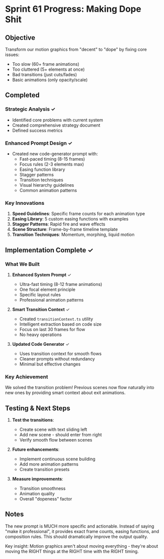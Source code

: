 # Sprint 61 Progress: Making Dope Shit

## Objective
Transform our motion graphics from "decent" to "dope" by fixing core issues:
- Too slow (60+ frame animations)
- Too cluttered (5+ elements at once)
- Bad transitions (just cuts/fades)
- Basic animations (only opacity/scale)

## Completed

### Strategic Analysis ✓
- Identified core problems with current system
- Created comprehensive strategy document
- Defined success metrics

### Enhanced Prompt Design ✓
- Created new code-generator prompt with:
  - Fast-paced timing (8-15 frames)
  - Focus rules (2-3 elements max)
  - Easing function library
  - Stagger patterns
  - Transition techniques
  - Visual hierarchy guidelines
  - Common animation patterns

### Key Innovations
1. **Speed Guidelines**: Specific frame counts for each animation type
2. **Easing Library**: 5 custom easing functions with examples
3. **Stagger Patterns**: Rapid fire and wave effects
4. **Scene Structure**: Frame-by-frame timeline template
5. **Transition Techniques**: Momentum, morphing, liquid motion

## Implementation Complete ✓

### What We Built

1. **Enhanced System Prompt** ✓
   - Ultra-fast timing (8-12 frame animations)
   - One focal element principle
   - Specific layout rules
   - Professional animation patterns

2. **Smart Transition Context** ✓
   - Created `transitionContext.ts` utility
   - Intelligent extraction based on code size
   - Focus on last 30 frames for flow
   - No heavy operations

3. **Updated Code Generator** ✓
   - Uses transition context for smooth flows
   - Cleaner prompts without redundancy
   - Minimal but effective changes

### Key Achievement
We solved the transition problem! Previous scenes now flow naturally into new ones by providing smart context about exit animations.

## Testing & Next Steps

1. **Test the transitions**:
   - Create scene with text sliding left
   - Add new scene - should enter from right
   - Verify smooth flow between scenes

2. **Future enhancements**:
   - Implement continuous scene building
   - Add more animation patterns
   - Create transition presets

3. **Measure improvements**:
   - Transition smoothness
   - Animation quality
   - Overall "dopeness" factor

## Notes

The new prompt is MUCH more specific and actionable. Instead of saying "make it professional", it provides exact frame counts, easing functions, and composition rules. This should dramatically improve the output quality.

Key insight: Motion graphics aren't about moving everything - they're about moving the RIGHT things at the RIGHT time with the RIGHT timing.